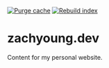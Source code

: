 [![Purge cache](https://github.com/Zachatoo/zach-young-dot-dev-content/actions/workflows/purge-cache.yml/badge.svg)](https://github.com/Zachatoo/zach-young-dot-dev-content/actions/workflows/purge-cache.yml)
[![Rebuild index](https://github.com/Zachatoo/zach-young-dot-dev-content/actions/workflows/rebuild-index.yml/badge.svg)](https://github.com/Zachatoo/zach-young-dot-dev-content/actions/workflows/rebuild-index.yml)

# zachyoung.dev

Content for my personal website.
